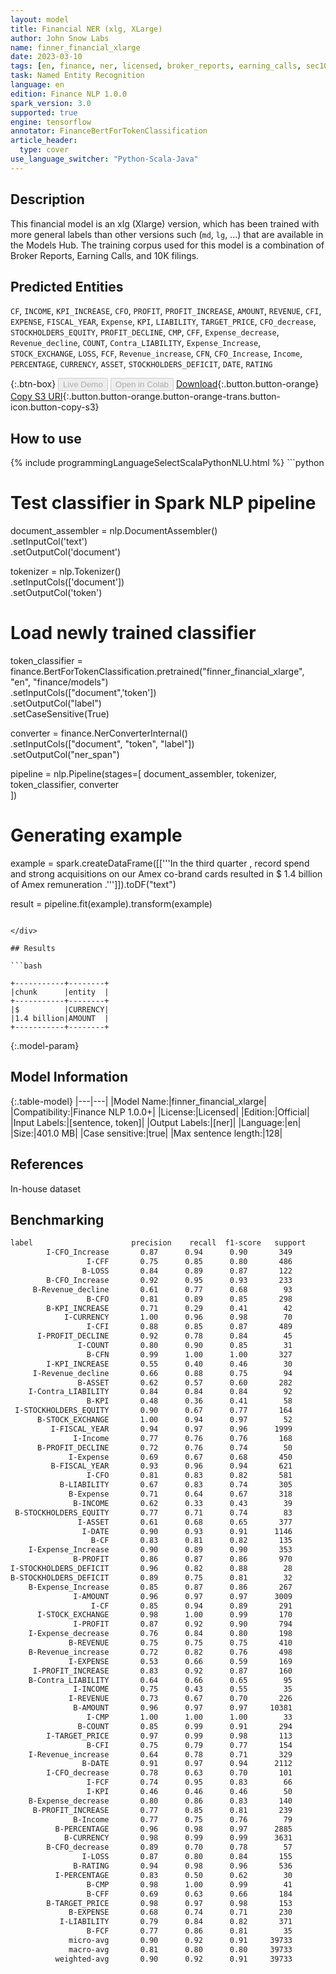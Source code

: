 ```yaml
---
layout: model
title: Financial NER (xlg, XLarge)
author: John Snow Labs
name: finner_financial_xlarge
date: 2023-03-10
tags: [en, finance, ner, licensed, broker_reports, earning_calls, sec10k, tensorflow]
task: Named Entity Recognition
language: en
edition: Finance NLP 1.0.0
spark_version: 3.0
supported: true
engine: tensorflow
annotator: FinanceBertForTokenClassification
article_header:
  type: cover
use_language_switcher: "Python-Scala-Java"
---
```


## Description

This financial model is an xlg (Xlarge) version, which has been trained with more general labels than other versions such (`md`, `lg`, ...) that are available in the Models Hub. The training corpus used for this model is a combination of Broker Reports, Earning Calls, and 10K filings.

## Predicted Entities

`CF`, `INCOME`, `KPI_INCREASE`, `CFO`, `PROFIT`, `PROFIT_INCREASE`, `AMOUNT`, `REVENUE`, `CFI`, `EXPENSE`, `FISCAL_YEAR`, `Expense`, `KPI`, `LIABILITY`, `TARGET_PRICE`, `CFO_decrease`, `STOCKHOLDERS_EQUITY`, `PROFIT_DECLINE`, `CMP`, `CFF`, `Expense_decrease`, `Revenue_decline`, `COUNT`, `Contra_LIABILITY`, `Expense_Increase`, `STOCK_EXCHANGE`, `LOSS`, `FCF`, `Revenue_increase`, `CFN`, `CFO_Increase`, `Income`, `PERCENTAGE`, `CURRENCY`, `ASSET`, `STOCKHOLDERS_DEFICIT`, `DATE`, `RATING`

{:.btn-box}
<button class="button button-orange" disabled>Live Demo</button>
<button class="button button-orange" disabled>Open in Colab</button>
[Download](https://s3.amazonaws.com/auxdata.johnsnowlabs.com/finance/models/finner_financial_xlarge_en_1.0.0_3.0_1678464314140.zip){:.button.button-orange}
[Copy S3 URI](s3://auxdata.johnsnowlabs.com/finance/models/finner_financial_xlarge_en_1.0.0_3.0_1678464314140.zip){:.button.button-orange.button-orange-trans.button-icon.button-copy-s3}

## How to use



<div class="tabs-box" markdown="1">
{% include programmingLanguageSelectScalaPythonNLU.html %}
```python
 
# Test classifier in Spark NLP pipeline
document_assembler = nlp.DocumentAssembler() \
    .setInputCol('text') \
    .setOutputCol('document')

tokenizer = nlp.Tokenizer() \
    .setInputCols(['document']) \
    .setOutputCol('token')

# Load newly trained classifier
token_classifier = finance.BertForTokenClassification.pretrained("finner_financial_xlarge", "en", "finance/models")\
  .setInputCols(["document",'token'])\
  .setOutputCol("label")\
  .setCaseSensitive(True)

converter = finance.NerConverterInternal()\
    .setInputCols(["document", "token", "label"])\
    .setOutputCol("ner_span")

pipeline = nlp.Pipeline(stages=[
    document_assembler, 
    tokenizer,
    token_classifier,
    converter    
])

# Generating example
example = spark.createDataFrame([['''In the third quarter , record spend and strong acquisitions on our Amex co-brand cards resulted in $ 1.4 billion of Amex remuneration .''']]).toDF("text")

result = pipeline.fit(example).transform(example)

```

</div>

## Results

```bash

+-----------+--------+
|chunk      |entity  |
+-----------+--------+
|$          |CURRENCY|
|1.4 billion|AMOUNT  |
+-----------+--------+

```

{:.model-param}
## Model Information

{:.table-model}
|---|---|
|Model Name:|finner_financial_xlarge|
|Compatibility:|Finance NLP 1.0.0+|
|License:|Licensed|
|Edition:|Official|
|Input Labels:|[sentence, token]|
|Output Labels:|[ner]|
|Language:|en|
|Size:|401.0 MB|
|Case sensitive:|true|
|Max sentence length:|128|

## References

In-house dataset

## Benchmarking

```bash
label                      precision    recall  f1-score   support
        I-CFO_Increase       0.87      0.94      0.90       349
                 I-CFF       0.75      0.85      0.80       486
                B-LOSS       0.84      0.89      0.87       122
        B-CFO_Increase       0.92      0.95      0.93       233
     B-Revenue_decline       0.61      0.77      0.68        93
                 B-CFO       0.81      0.89      0.85       298
        B-KPI_INCREASE       0.71      0.29      0.41        42
            I-CURRENCY       1.00      0.96      0.98        70
                 I-CFI       0.88      0.85      0.87       489
      I-PROFIT_DECLINE       0.92      0.78      0.84        45
               I-COUNT       0.80      0.90      0.85        31
                 B-CFN       0.99      1.00      1.00       327
        I-KPI_INCREASE       0.55      0.40      0.46        30
     I-Revenue_decline       0.66      0.88      0.75        94
               B-ASSET       0.62      0.57      0.60       282
    I-Contra_LIABILITY       0.84      0.84      0.84        92
                 B-KPI       0.48      0.36      0.41        58
 I-STOCKHOLDERS_EQUITY       0.90      0.67      0.77       164
      B-STOCK_EXCHANGE       1.00      0.94      0.97        52
         I-FISCAL_YEAR       0.94      0.97      0.96      1999
              I-Income       0.77      0.76      0.76       168
      B-PROFIT_DECLINE       0.72      0.76      0.74        50
             I-Expense       0.69      0.67      0.68       450
         B-FISCAL_YEAR       0.93      0.96      0.94       621
                 I-CFO       0.81      0.83      0.82       581
           B-LIABILITY       0.67      0.83      0.74       305
             B-Expense       0.71      0.64      0.67       318
              B-INCOME       0.62      0.33      0.43        39
 B-STOCKHOLDERS_EQUITY       0.77      0.71      0.74        83
               I-ASSET       0.61      0.68      0.65       377
                I-DATE       0.90      0.93      0.91      1146
                  B-CF       0.83      0.81      0.82       135
    I-Expense_Increase       0.90      0.89      0.90       353
              B-PROFIT       0.86      0.87      0.86       970
I-STOCKHOLDERS_DEFICIT       0.96      0.82      0.88        28
B-STOCKHOLDERS_DEFICIT       0.89      0.75      0.81        32
    B-Expense_Increase       0.85      0.87      0.86       267
              I-AMOUNT       0.96      0.97      0.97      3009
                  I-CF       0.85      0.94      0.89       291
      I-STOCK_EXCHANGE       0.98      1.00      0.99       170
              I-PROFIT       0.87      0.92      0.90       794
    I-Expense_decrease       0.76      0.84      0.80       198
             B-REVENUE       0.75      0.75      0.75       410
    B-Revenue_increase       0.72      0.82      0.76       498
             I-EXPENSE       0.53      0.66      0.59       169
     I-PROFIT_INCREASE       0.83      0.92      0.87       160
    B-Contra_LIABILITY       0.64      0.66      0.65        95
              I-INCOME       0.75      0.43      0.55        35
             I-REVENUE       0.73      0.67      0.70       226
              B-AMOUNT       0.96      0.97      0.97     10381
                 I-CMP       1.00      1.00      1.00        33
               B-COUNT       0.85      0.99      0.91       294
        I-TARGET_PRICE       0.97      0.99      0.98       113
                 B-CFI       0.75      0.79      0.77       154
    I-Revenue_increase       0.64      0.78      0.71       329
                B-DATE       0.91      0.97      0.94      2112
        I-CFO_decrease       0.78      0.63      0.70       101
                 I-FCF       0.74      0.95      0.83        66
                 I-KPI       0.46      0.46      0.46        50
    B-Expense_decrease       0.80      0.86      0.83       140
     B-PROFIT_INCREASE       0.77      0.85      0.81       239
              B-Income       0.77      0.75      0.76        79
          B-PERCENTAGE       0.96      0.98      0.97      2885
            B-CURRENCY       0.98      0.99      0.99      3631
        B-CFO_decrease       0.89      0.70      0.78        57
                I-LOSS       0.87      0.80      0.84       155
              B-RATING       0.94      0.98      0.96       536
          I-PERCENTAGE       0.83      0.50      0.62        30
                 B-CMP       0.98      1.00      0.99        41
                 B-CFF       0.69      0.63      0.66       184
        B-TARGET_PRICE       0.98      0.97      0.98       153
             B-EXPENSE       0.68      0.74      0.71       230
           I-LIABILITY       0.79      0.84      0.82       371
                 B-FCF       0.77      0.86      0.81        35
             micro-avg       0.90      0.92      0.91     39733
             macro-avg       0.81      0.80      0.80     39733
          weighted-avg       0.90      0.92      0.91     39733
```

